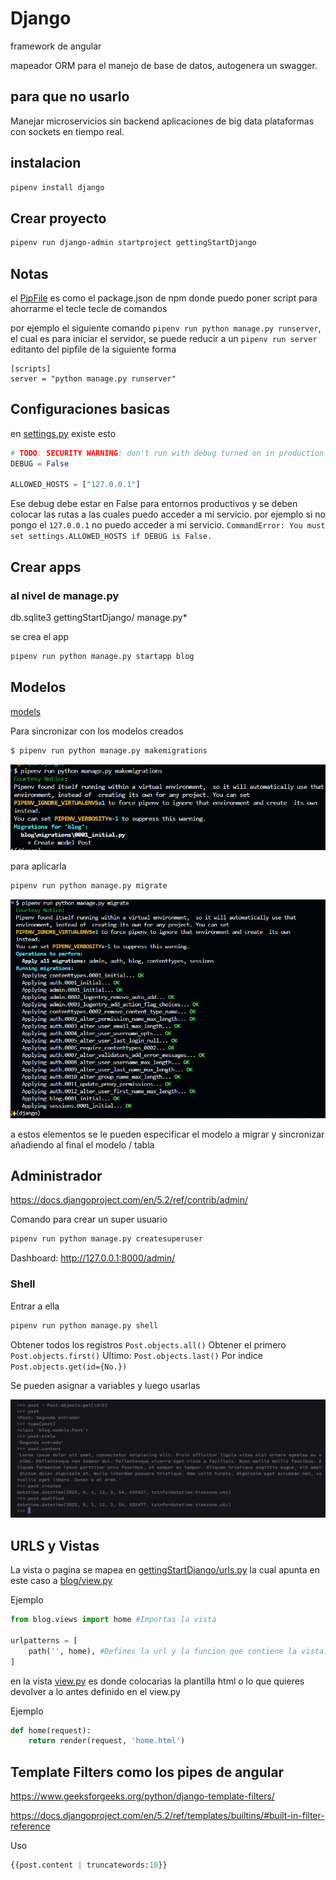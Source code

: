 # Django

framework de angular

mapeador ORM para el manejo de base de datos, autogenera un swagger. 

## para que no usarlo

Manejar microservicios sin backend
aplicaciones de big data
plataformas con sockets en tiempo real.  

## instalacion

```bash
pipenv install django
```

## Crear proyecto

```bash
pipenv run django-admin startproject gettingStartDjango
```

## Notas

el [PipFile](Pipfile) es como el package.json de npm donde puedo poner script para ahorrarme el tecle tecle de comandos

por ejemplo el siguiente comando `pipenv run python manage.py runserver`, el cual es para iniciar el servidor, se puede reducir a un `pipenv run server` editanto del pipfile de la siguiente forma

```pipfile
[scripts]
server = "python manage.py runserver"
```
## Configuraciones basicas

en [settings.py](gettingStartDjango/gettingStartDjango/settings.py) existe esto

```python
# TODO: SECURITY WARNING: don't run with debug turned on in production!
DEBUG = False

ALLOWED_HOSTS = ["127.0.0.1"]
```

Ese debug debe estar en False para entornos productivos y se deben colocar las rutas a las cuales puedo acceder a mi servicio. 
por ejemplo si no pongo el `127.0.0.1` no puedo acceder a mi servicio. `CommandError: You must set settings.ALLOWED_HOSTS if DEBUG is False.`

## Crear apps

### al nivel de manage.py

db.sqlite3  gettingStartDjango/  manage.py*

se crea el app 

```bash
pipenv run python manage.py startapp blog
```

## Modelos
[models](gettingStartDjango/blog/models.py)


Para sincronizar con los modelos creados

```sh
$ pipenv run python manage.py makemigrations
```

![makeMigrations](src/image.png)

para aplicarla

```sh
pipenv run python manage.py migrate
```

![migrate](src/image2.png)

a estos elementos se le pueden especificar el modelo a migrar y sincronizar añadiendo al final el modelo / tabla

## Administrador
https://docs.djangoproject.com/en/5.2/ref/contrib/admin/

Comando para crear un super usuario

```sh
pipenv run python manage.py createsuperuser
```

Dashboard: http://127.0.0.1:8000/admin/

### Shell

Entrar a ella

```sh
pipenv run python manage.py shell
```

Obtener todos los registros `Post.objects.all()`
Obtener el primero `Post.objects.first()`
Ultimo: `Post.objects.last()`
Por indice `Post.objects.get(id={No.})`

Se pueden asignar a variables y luego usarlas

![Comandos](src/image3.png)

## URLS y Vistas

La vista o pagina se mapea en [gettingStartDjango/urls.py](/gettingStartDjango/urls.py) la cual apunta en este caso a [blog/view.py](/blog/views.py)

Ejemplo
```py
from blog.views import home #Importas la vista

urlpatterns = [
    path('', home), #Defines la url y la funcion que contiene la vista. en este caso estara en la raiz y la funcion seria home
]
```

en la vista [view.py](/blog/views.py) es donde colocarias la plantilla html o lo que quieres devolver a lo antes definido en el view.py

Ejemplo
```py
def home(request):
    return render(request, 'home.html')
```

## Template Filters como los pipes de angular

https://www.geeksforgeeks.org/python/django-template-filters/

https://docs.djangoproject.com/en/5.2/ref/templates/builtins/#built-in-filter-reference


Uso
```py
{{post.content | truncatewords:10}}
```
